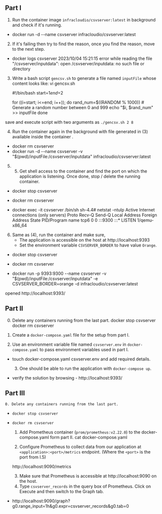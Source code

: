 ## Part I
1. Run the container image `infracloudio/csvserver:latest` in background and check if it's running.
 - docker run -d --name csvserver infracloudio/csvserver:latest

2. If it's failing then try to find the reason, once you find the reason, move to the next step.
 - docker logs csvserver
2023/10/04 15:21:15 error while reading the file "/csvserver/inputdata": open /csvserver/inputdata: no such file or directory

3. Write a bash script `gencsv.sh` to generate a file named `inputFile` whose content looks like:
vi gencsv.sh

    #!/bin/bash
    start=$1
    end=$2

    for ((i=start; i<=end; i++)); do
        rand_num=$((RANDOM % 1000))  # Generate a random number between 0 and 999
        echo "$i, $rand_num" >> inputFile
    done

save and execute script with two arguments as `./gencsv.sh 2 8`    

4. Run the container again in the background with file generated in (3) available inside the container .

-   docker rm csvserver
-   docker run -d --name csvserver -v "$(pwd)/inputFile:/csvserver/inputdata" infracloudio/csvserver:latest

5. 5. Get shell access to the container and find the port on which the application is listening. Once done, stop / delete the running container.

- docker stop csvserver
- docker rm csvserver

- docker exec -it csvserver /bin/sh
sh-4.4# netstat -ntulp
Active Internet connections (only servers)
Proto Recv-Q Send-Q Local Address           Foreign Address         State       PID/Program name
tcp6       0      0 :::9300                 :::*                    LISTEN      1/qemu-x86_64

6. Same as (4), run the container and make sure,
     - The application is accessible on the host at http://localhost:9393
     - Set the environment variable `CSVSERVER_BORDER` to have value `Orange`.

- docker stop csvserver
- docker rm csvserver

- docker run -p 9393:9300 --name csvserver -v "$(pwd)/inputFile:/csvserver/inputdata" -e CSVSERVER_BORDER=orange -d infracloudio/csvserver:latest

opened http://localhost:9393/ 



## Part II

  0. Delete any containers running from the last part.
    docker stop csvserver
    docker rm csvserver

  1. Create a `docker-compose.yaml` file for the setup from part I.

  2. Use an environment variable file named `csvserver.env` in `docker-compose.yaml` to pass environment variables used in part I.
- touch docker-compose.yaml csvserver.env and add required details.

  3. One should be able to run the application with `docker-compose up`.
 - verify the solution by browsing - http://localhost:9393/


## Part III

    0. Delete any containers running from the last part.
-     docker stop csvserver
-     docker rm csvserver

    1. Add Prometheus container (`prom/prometheus:v2.22.0`) to the docker-compose.yaml form part II.
    cat docker-compose.yaml

    2. Configure Prometheus to collect data from our application at `<application>:<port>/metrics` endpoint. (Where the `<port>` is the port from I.5)
    
    http://localhost:9090/metrics
    
    3. Make sure that Prometheus is accessible at http://localhost:9090 on the host.
    4. Type `csvserver_records` in the query box of Prometheus. Click on Execute and then switch to the Graph tab.
- http://localhost:9090/graph?g0.range_input=1h&g0.expr=csvserver_records&g0.tab=0